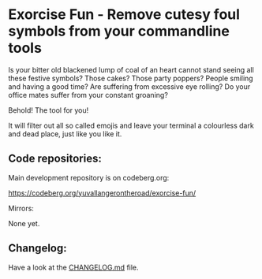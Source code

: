 # Exorcise Fun - Remove cutesy foul symbols from your commandline tools

Is your bitter old blackened lump of coal of an heart cannot stand seeing all these festive symbols? Those cakes? Those party poppers? People smiling and having a good time? Are suffering from excessive eye rolling? Do your office mates suffer from your constant groaning?

Behold! The tool for you!

It will filter out all so called emojis and leave your terminal a colourless dark and dead place, just like you like it.

## Code repositories:

Main development repository is on codeberg.org:

https://codeberg.org/yuvallangerontheroad/exorcise-fun/

Mirrors:

None yet.

## Changelog:

Have a look at the <a href="CHANGELOG.md">CHANGELOG.md</a> file.
